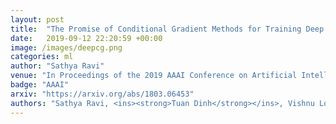 ```yaml
---
layout: post
title:  "The Promise of Conditional Gradient Methods for Training Deep Models"
date:   2019-09-12 22:20:59 +00:00
image: /images/deepcg.png
categories: ml
author: "Sathya Ravi"
venue: "In Proceedings of the 2019 AAAI Conference on Artificial Intelligence (Oral Presentation)"
badge: "AAAI"
arxiv: "https://arxiv.org/abs/1803.06453"
authors: "Sathya Ravi, <ins><strong>Tuan Dinh</strong></ins>, Vishnu Lokhande, Vikas Singh"
---
```

<!-- [Presented Slides](){:target="_blank"} -->

